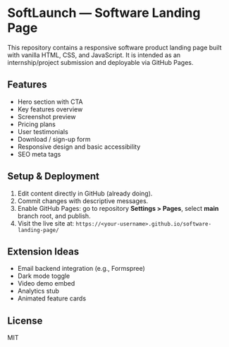 # SoftLaunch — Software Landing Page

This repository contains a responsive software product landing page built with vanilla HTML, CSS, and JavaScript. It is intended as an internship/project submission and deployable via GitHub Pages.

## Features

- Hero section with CTA  
- Key features overview  
- Screenshot preview  
- Pricing plans  
- User testimonials  
- Download / sign-up form  
- Responsive design and basic accessibility  
- SEO meta tags  

## Setup & Deployment

1. Edit content directly in GitHub (already doing).  
2. Commit changes with descriptive messages.  
3. Enable GitHub Pages: go to repository **Settings > Pages**, select **main** branch root, and publish.  
4. Visit the live site at: `https://<your-username>.github.io/software-landing-page/`

## Extension Ideas

- Email backend integration (e.g., Formspree)  
- Dark mode toggle  
- Video demo embed  
- Analytics stub  
- Animated feature cards  

## License

MIT